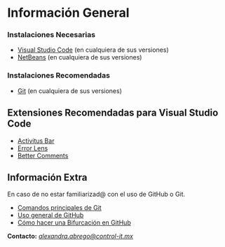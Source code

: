 
# Información General

### Instalaciones Necesarias 
- [Visual Studio Code](https://code.visualstudio.com/) (en cualquiera de sus versiones)
- [NetBeans](https://netbeans.apache.org/front/main/) (en cualquiera de sus versiones)

### Instalaciones Recomendadas
- [Git](https://git-scm.com/) (en cualquiera de sus versiones)

## Extensiones Recomendadas para Visual Studio Code

- [Activitus Bar](https://marketplace.visualstudio.com/items?itemName=Gruntfuggly.activitusbar)
- [Error Lens](https://marketplace.visualstudio.com/items?itemName=usernamehw.errorlens)
- [Better Comments](https://marketplace.visualstudio.com/items?itemName=aaron-bond.better-comments)


## Información Extra
En caso de no estar familiarizad@ con el uso de GitHub o Git.
- [Comandos principales de Git](https://www.hostinger.mx/tutoriales/comandos-de-git)
- [Uso general de GitHub](https://docs.github.com/es/get-started)
- [Cómo hacer una Bifurcación en GitHub](https://docs.github.com/es/pull-requests/collaborating-with-pull-requests/working-with-forks/fork-a-repo)



**Contacto:**
*alexandra.abrego@control-it.mx*

